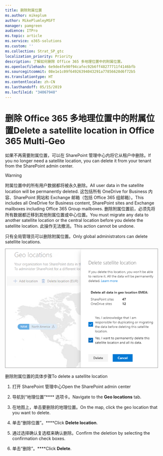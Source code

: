 ```yaml
---
title: 删除附属位置
ms.author: mikeplum
author: MikePlumleyMSFT
manager: pamgreen
audience: ITPro
ms.topic: article
ms.service: o365-solutions
ms.custom: ''
ms.collection: Strat_SP_gtc
localization_priority: Priority
description: 了解如何删除 Office 365 多地理位置中的附属位置。
ms.openlocfilehash: 6e9de4fe90f94cafec92b6ff48277711f4146bfb
ms.sourcegitcommit: 08e1e1c09f64926394043291a77856620d6f72b5
ms.translationtype: HT
ms.contentlocale: zh-CN
ms.lasthandoff: 05/15/2019
ms.locfileid: "34067948"
---
```

# <a name="delete-a-satellite-location-in-office-365-multi-geo"></a><span data-ttu-id="6d47e-103">删除 Office 365 多地理位置中的附属位置</span><span class="sxs-lookup"><span data-stu-id="6d47e-103">Delete a satellite location in Office 365 Multi-Geo</span></span>

<span data-ttu-id="6d47e-104">如果不再需要附属位置，可以在 SharePoint 管理中心内将它从租户中删除。</span><span class="sxs-lookup"><span data-stu-id="6d47e-104">If you no longer need a satellite location, you can delete it from your tenant from the SharePoint admin center.</span></span>

> [!WARNING]
> <span data-ttu-id="6d47e-105">附属位置中的所有用户数据都将被永久删除。</span><span class="sxs-lookup"><span data-stu-id="6d47e-105">All user data in the satellite location will be permanently deleted.</span></span> <span data-ttu-id="6d47e-106">这包括所有 OneDrive for Business 内容、SharePoint 网站和 Exchange 邮箱（包括 Office 365 组邮箱）。</span><span class="sxs-lookup"><span data-stu-id="6d47e-106">This includes all OneDrive for Business content, SharePoint sites and Exchange mailboxes including Office 365 Group mailboxes.</span></span> <span data-ttu-id="6d47e-107">删除附属位置前，必须先将所有数据都迁移到其他附属位置或中心位置。</span><span class="sxs-lookup"><span data-stu-id="6d47e-107">You must migrate any data to another satellite location or the central location before you delete the satellite location.</span></span> <span data-ttu-id="6d47e-108">此操作无法撤消。</span><span class="sxs-lookup"><span data-stu-id="6d47e-108">This action cannot be undone.</span></span>

<span data-ttu-id="6d47e-109">只有全局管理员可以删除附属位置。</span><span class="sxs-lookup"><span data-stu-id="6d47e-109">Only global administrators can delete satellite locations.</span></span>

![显示地理位置删除 UI 的多地理位置管理中心屏幕截图](media/multi-geo-delete-satellite-location.png)

<span data-ttu-id="6d47e-111">删除附属位置的具体步骤</span><span class="sxs-lookup"><span data-stu-id="6d47e-111">To delete a satellite location</span></span>

1. <span data-ttu-id="6d47e-112">打开 SharePoint 管理中心</span><span class="sxs-lookup"><span data-stu-id="6d47e-112">Open the SharePoint admin center</span></span>

2. <span data-ttu-id="6d47e-113">导航到“地理位置”\*\*\*\* 选项卡。</span><span class="sxs-lookup"><span data-stu-id="6d47e-113">Navigate to the **Geo locations** tab.</span></span>

3. <span data-ttu-id="6d47e-114">在地图上，单击要删除的地理位置。</span><span class="sxs-lookup"><span data-stu-id="6d47e-114">On the map, click the geo location that you want to delete.</span></span>

4. <span data-ttu-id="6d47e-115">单击“删除位置”。\*\*\*\*</span><span class="sxs-lookup"><span data-stu-id="6d47e-115">Click **Delete location**.</span></span>

5. <span data-ttu-id="6d47e-116">通过选择确认复选框来确认删除。</span><span class="sxs-lookup"><span data-stu-id="6d47e-116">Confirm the deletion by selecting the confirmation check boxes.</span></span>

6. <span data-ttu-id="6d47e-117">单击“删除”。\*\*\*\*</span><span class="sxs-lookup"><span data-stu-id="6d47e-117">Click **Delete**.</span></span>

